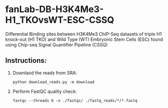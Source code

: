 # fanLab-DB-H3K4Me3-H1_TKOvsWT-ESC-CSSQ
Differential Binding sites between H3K4Me3 ChIP-Seq datasets of triple H1 knock-out (H1 TKO) and Wild Type (WT) Embryonic Stem Cells (ESC) found using Chip-seq Signal Quantifier Pipeline (CSSQ)

## Instructions:
1. Downlaod the reads from SRA:
    ```
    python download_reads.py -m download
    ```
2. Perform FastQC quality check:
    ```
    fastqc --threads 6 -o ./fastqc/ ./fastq_reads/*/*.fastq
    ```
